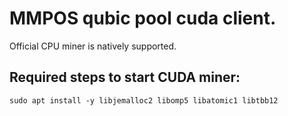 # MMPOS qubic pool cuda client.
Official CPU miner is natively supported.  

## Required steps to start CUDA miner:
```
sudo apt install -y libjemalloc2 libomp5 libatomic1 libtbb12 
```
